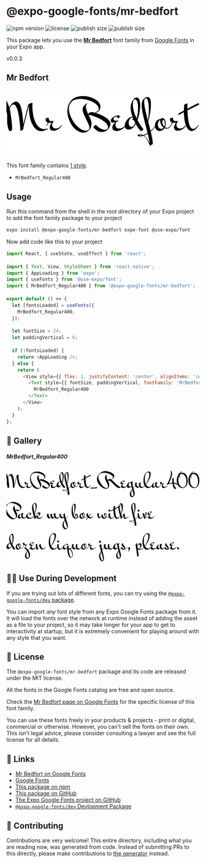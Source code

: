 # @expo-google-fonts/mr-bedfort

![npm version](https://flat.badgen.net/npm/v/@expo-google-fonts/mr-bedfort)
![license](https://flat.badgen.net/github/license/expo/google-fonts)
![publish size](https://flat.badgen.net/packagephobia/install/@expo-google-fonts/mr-bedfort)
![publish size](https://flat.badgen.net/packagephobia/publish/@expo-google-fonts/mr-bedfort)

This package lets you use the [**Mr Bedfort**](https://fonts.google.com/specimen/Mr+Bedfort) font family from [Google Fonts](https://fonts.google.com/) in your Expo app.

v0.0.3

## Mr Bedfort

![Mr Bedfort](./font-family.png)

This font family contains [1 style](#-gallery).

- `MrBedfort_Regular400`

## Usage

Run this command from the shell in the root directory of your Expo project to add the font family package to your project
```sh
expo install @expo-google-fonts/mr-bedfort expo-font @use-expo/font
```

Now add code like this to your project
```js
import React, { useState, useEffect } from 'react';

import { Text, View, StyleSheet } from 'react-native';
import { AppLoading } from 'expo';
import { useFonts } from '@use-expo/font';
import { MrBedfort_Regular400 } from '@expo-google-fonts/mr-bedfort';

export default () => {
  let [fontsLoaded] = useFonts({
    MrBedfort_Regular400,
  });

  let fontSize = 24;
  let paddingVertical = 6;

  if (!fontsLoaded) {
    return <AppLoading />;
  } else {
    return (
      <View style={{ flex: 1, justifyContent: 'center', alignItems: 'center' }}>
        <Text style={{ fontSize, paddingVertical, fontFamily: 'MrBedfort_Regular400' }}>
          MrBedfort_Regular400
        </Text>
      </View>
    );
  }
};

```

## 🔡 Gallery

##### MrBedfort_Regular400
![MrBedfort_Regular400](./e15139ad970a418042aa1bd423cac0ecbc77211a359ea93bf60c67ade7f97542.ttf.png)


## 👩‍💻 Use During Development

If you are trying out lots of different fonts, you can try using the [`@expo-google-fonts/dev` package](https://github.com/expo/google-fonts/tree/master/font-packages/dev#readme).

You can import *any* font style from any Expo Google Fonts package from it. It will load the fonts
over the network at runtime instead of adding the asset as a file to your project, so it may take longer
for your app to get to interactivity at startup, but it is extremely convenient
for playing around with any style that you want.

## 📖 License

The `@expo-google-fonts/mr-bedfort` package and its code are released under the MIT license.

All the fonts in the Google Fonts catalog are free and open source.

Check the [Mr Bedfort page on Google Fonts](https://fonts.google.com/specimen/Mr+Bedfort) for the specific license of this font family.

You can use these fonts freely in your products & projects - print or digital, commercial or otherwise. However, you can't sell the fonts on their own. This isn't legal advice, please consider consulting a lawyer and see the full license for all details.

## 🔗 Links

- [Mr Bedfort on Google Fonts](https://fonts.google.com/specimen/Mr+Bedfort)
- [Google Fonts](https://fonts.google.com/)
- [This package on npm](https://www.npmjs.com/package/@expo-google-fonts/mr-bedfort)
- [This package on GitHub](https://github.com/expo/google-fonts/tree/master/font-packages/mr-bedfort)
- [The Expo Google Fonts project on GitHub](https://github.com/expo/google-fonts)
- [`@expo-google-fonts/dev` Devlopment Package](https://github.com/expo/google-fonts/tree/master/font-packages/dev)


## 🤝 Contributing

Contributions are very welcome! This entire directory, including what you are reading now, was generated from code. Instead of submitting PRs to this directly, please make contributions to [the generator](https://github.com/expo/google-fonts/tree/master/packages/generator) instead.
